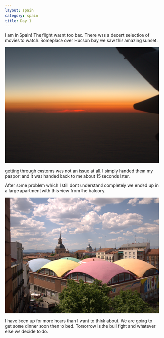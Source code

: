 ```yaml
---
layout: spain
category: spain
title: Day 1
---
```


I am in Spain! The flight wasnt too bad. There was a decent selection of movies to watch. Someplace over Hudson bay we saw this amazing sunset.

![Sunset](/images/sunset.jpg)

getting through customs was not an issue at all. I simply handed them my pasport and it was handed back to me about 15 seconds later.

After some problem which I still dont understand completely we ended up in a large apartment with this view from the balcony.

![Balcony View](/images/balcony.jpg)

I have been up for more hours than I want to think about. We are going to get some dinner soon then to bed. Tomorrow is the bull fight and whatever else we decide to do.
